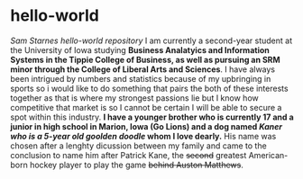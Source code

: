 # hello-world
*Sam Starnes hello-world repository*
I am currently a second-year student at the University of Iowa studying **Business Analatyics and Information Systems in the Tippie College of Business, as well as pursuing an SRM minor through the College of Liberal Arts and Sciences**. I have always been intrigued by numbers and statistics because of my upbringing in sports so i would like to do something that pairs the both of these interests together as that is where my strongest passions lie but I know how competitive that market is so I cannot be certain I will be able to secure a spot within this industry. **I have a younger brother who is currently 17 and a junior in high school in Marion, Iowa (Go Lions) and a dog named _Kaner who is a 5-year old goolden doodle_ whom I love dearly.** His name was chosen after a lenghty dicussion between my family and came to the conclusion to name him after Patrick Kane, the ~~second~~ greatest American-born hockey player to play the game ~~behind Auston Matthews~~.
